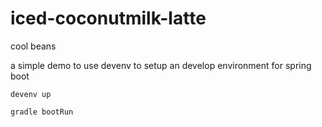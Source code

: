 # iced-coconutmilk-latte
cool beans

a simple demo to use devenv to setup an develop environment for spring boot

```
devenv up
```


```
gradle bootRun
```


